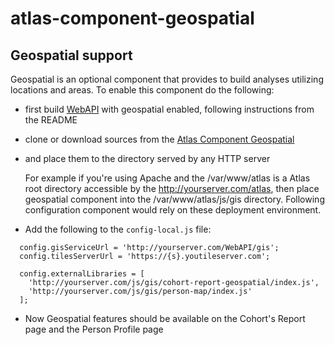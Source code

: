 # atlas-component-geospatial

## Geospatial support

Geospatial is an optional component that provides to build analyses utilizing locations and areas.
To enable this component do the following:
* first build [WebAPI](https://github.com/OHDSI/WebAPI) with geospatial enabled, following instructions 
from the README
* clone or download sources from the [Atlas Component Geospatial](https://github.com/OHDSI/atlas-component-geospatial)
* and place them to the directory served by any HTTP server

  For example if you're using Apache and the /var/www/atlas is a Atlas root directory
accessible by the http://yourserver.com/atlas, 
then place geospatial component into the /var/www/atlas/js/gis directory.
Following configuration component would rely on these deployment environment.
 
* Add the following to the `config-local.js` file:
```
  config.gisServiceUrl = 'http://yourserver.com/WebAPI/gis';
  config.tilesServerUrl = 'https://{s}.youtileserver.com';

  config.externalLibraries = [
    'http://yourserver.com/js/gis/cohort-report-geospatial/index.js',
    'http://yourserver.com/js/gis/person-map/index.js'
  ];

```
* Now Geospatial features should be available on the Cohort's Report page and the Person Profile page
